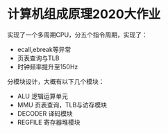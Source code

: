 # 计算机组成原理2020大作业
实现了一个多周期CPU，分五个指令周期，实现了：
  - ecall,ebreak等异常
  - 页表查询与TLB
  - 时钟频率提升至150Hz
  
分模块设计，大概有以下几个模块：
  - ALU 逻辑运算单元
  - MMU 页表查询，TLB与访存模块
  - DECODER 译码模块
  - REGFILE 寄存器堆模块
